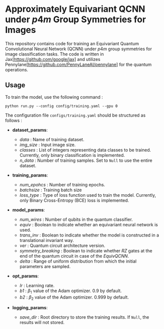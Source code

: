 # Approximately Equivariant QCNN under $p4m$ Group Symmetries for Images 

This repository contains code for training an Equivariant Quantum Convolutional Neural Network (QCNN) under $p4m$ group symmetries for image classification tasks. The code is written in Jax[https://github.com/google/jax] and utilizes Pennylane[https://github.com/PennyLaneAI/pennylane] for the quantum operations. 

## Usage

To train the model, use the following command : 

```
python run.py --config config/training.yaml --gpu 0
```
 
The configuration file `configs/training.yaml` should be structured as follows : 

* __dataset_params__: 
  - *data* : Name of training dataset. 
  - *img_size* : Input image size.
  - *classes* : List of integers representing data classes to be trained. Currently, only binary classification is implemented.
  - *n_data* : Number of training samples. Set to `Null` to use the entire dataset.

* __training_params__: 
  - *num_epohcs* : Number of training epochs. 
  - *batchsize* : Training batch size
  - *loss_type* : Type of loss function used to train the model. Currently, only Binary Cross-Entropy (BCE) loss is implemented.
  
* __model_params__: 
  - *num_wires* : Number of qubits in the quantum classifier. 
  - *equiv* : Boolean to indicate whether an equivariant neural network is used. 
  - *trans_inv* : Boolean to indicate whether the model is constructed in a translational invariant way. 
  - *ver* :  Quantum circuit architecture version. 
  - *symmetry_breaking* : Boolean to indicate whether $RZ$ gates at the end of the quantum circuit in case of the *EquivQCNN*. 
  - *delta* : Range of uniform distribution from which the initial parameters are sampled.  
  
* __opt_params__: 
  - *lr* : Learning rate. 
  - *b1* : $\beta_1$ value of the Adam optimizer. 0.9 by default. 
  - *b2* : $\beta_2$ value of the Adam optimizer. 0.999 by default.

* __logging_params__: 
  - *save_dir* : Root directory to store the training results. If `Null`, the results will not stored.




